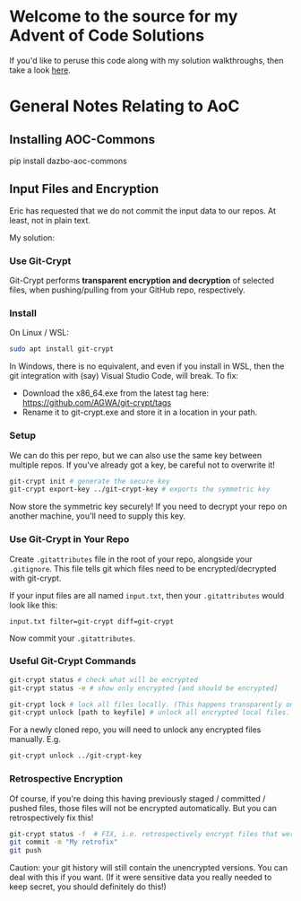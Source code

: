 # Welcome to the source for my Advent of Code Solutions

If you'd like to peruse this code along with my solution walkthroughs, then take a look [here](https://derailed-dash.github.io/Advent-of-Code/).

# General Notes Relating to AoC

## Installing AOC-Commons

pip install dazbo-aoc-commons

## Input Files and Encryption

Eric has requested that we do not commit the input data to our repos.  At least, not in plain text.

My solution:

### Use Git-Crypt

Git-Crypt performs **transparent encryption and decryption** of selected files, when pushing/pulling from your GitHub repo, respectively.

### Install

On Linux / WSL:

```bash
sudo apt install git-crypt
```

In Windows, there is no equivalent, and even if you install in WSL, then the git integration with (say) Visual Studio Code, will break. To fix:

- Download the x86_64.exe from the latest tag here: https://github.com/AGWA/git-crypt/tags
- Rename it to git-crypt.exe and store it in a location in your path.

### Setup

We can do this per repo, but we can also use the same key between multiple repos.
If you've already got a key, be careful not to overwrite it!

```bash
git-crypt init # generate the secure key
git-crypt export-key ../git-crypt-key # exports the symmetric key
```

Now store the symmetric key securely! If you need to decrypt your repo on another machine, you'll need to supply this key.

### Use Git-Crypt in Your Repo

Create `.gitattributes` file in the root of your repo, alongside your `.gitignore`. This file tells git which files need to be encrypted/decrypted with git-crypt.

If your input files are all named `input.txt`, then your `.gitattributes` would look like this:

```
input.txt filter=git-crypt diff=git-crypt
```

Now commit your `.gitattributes`.

### Useful Git-Crypt Commands

```bash
git-crypt status # check what will be encrypted
git-crypt status -e # show only encrypted [and should be encrypted]

git-crypt lock # lock all files locally. (This happens transparently on push to remote.)
git-crypt unlock [path to keyfile] # unlock all encrypted local files. (Transparent on pull.)
```

For a newly cloned repo, you will need to unlock any encrypted files manually.  E.g.

```bash
git-crypt unlock ../git-crypt-key
```

### Retrospective Encryption

Of course, if you're doing this having previously staged / committed / pushed files, those files will not be encrypted automatically. But you can retrospectively fix this!

```bash
git-crypt status -f  # FIX, i.e. retrospectively encrypt files that were previous staged / committed
git commit -m "My retrofix"
git push
```

Caution: your git history will still contain the unencrypted versions.  You can deal with this if you want.  (If it were sensitive data you really needed to keep secret, you should definitely do this!)

